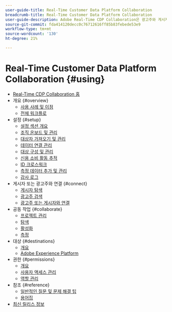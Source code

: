 ```yaml
---
user-guide-title: Real-Time Customer Data Platform Collaboration
breadcrumb-title: Real-Time Customer Data Platform Collaboration
user-guide-description: Adobe Real-Time CDP Collaboration은 광고주와 게시자 간의 원활하고 안전한 데이터 공유 및 공동 작업을 지원하여 실시간 대상 통찰력과 개인화된 마케팅 전략을 촉진합니다.
source-git-commit: fda414120decc0c76712616ff85b83febede53e9
workflow-type: tm+mt
source-wordcount: '130'
ht-degree: 21%

---
```



# Real-Time Customer Data Platform Collaboration {#using}

* [Real-Time CDP Collaboration 홈](./home.md)
* 개요 {#overview}
   * [사용 사례 및 이점](./use-cases-benefits.md)
   * [전체 워크플로](./end-to-end-workflow.md)
* 설정 {#setup}
   * [설정 섹션 개요](./setup/setup-overview.md)
   * [조직 온보드 및 관리](./setup/onboard-organization.md)
   * [대상자 가져오기 및 관리](./setup/onboard-audiences.md)
   * [데이터 연결 관리](./setup/manage-data-connection.md)
   * [대상 구성 및 관리](./setup/manage-destinations.md)
   * [신용 소비 활동 추적](/help/guide/setup/my-activity.md)
   * [ID 크로스워크](./setup/identity-crosswalk.md)
   * [측정 데이터 추가 및 관리](./setup/onboard-measurement-data.md)
   * [감사 로그](./setup/audit-logs.md)
* 게시자 또는 광고주와 연결 {#connect}
   * [게시자 탐색](./connect/discover-publishers.md)
   * [광고주 검색](./connect/discover-advertisers.md)
   * [광고주 또는 게시자와 연결](./connect/establishing-connections.md)
* 공동 작업 {#collaborate}
   * [프로젝트 관리](./collaborate/manage-projects.md)
   * [탐색](./collaborate/discover.md)
   * [활성화](./collaborate/activate.md)
   * [측정](./collaborate/measure.md)
* 대상 {#destinations}
   * [개요](./destinations/overview.md)
   * [Adobe Experience Platform](./destinations/experience-platform.md)
* 권한 {#permissions}
   * [개요](/help/guide/permissions/overview.md)
   * [사용자 액세스 관리](/help/guide/permissions/manage-user-access.md)
   * [역할 관리](/help/guide/permissions/manage-roles.md)
* 참조 {#reference}
   * [일반적인 질문 및 문제 해결 팁](./faqs/common-questions.md)
   * [용어집](./glossary.md)
* [최신 릴리스 정보](/help/guide/release-notes/latest.md)
